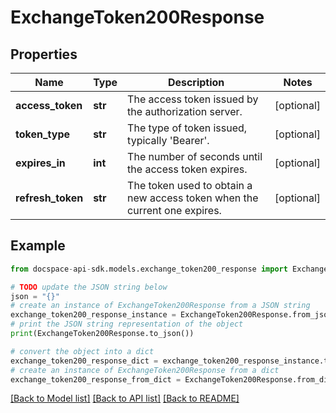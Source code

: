 # ExchangeToken200Response

## Properties

Name | Type | Description | Notes
------------ | ------------- | ------------- | -------------
**access_token** | **str** | The access token issued by the authorization server. | [optional] 
**token_type** | **str** | The type of token issued, typically &#39;Bearer&#39;. | [optional] 
**expires_in** | **int** | The number of seconds until the access token expires. | [optional] 
**refresh_token** | **str** | The token used to obtain a new access token when the current one expires. | [optional] 

## Example

```python
from docspace-api-sdk.models.exchange_token200_response import ExchangeToken200Response

# TODO update the JSON string below
json = "{}"
# create an instance of ExchangeToken200Response from a JSON string
exchange_token200_response_instance = ExchangeToken200Response.from_json(json)
# print the JSON string representation of the object
print(ExchangeToken200Response.to_json())

# convert the object into a dict
exchange_token200_response_dict = exchange_token200_response_instance.to_dict()
# create an instance of ExchangeToken200Response from a dict
exchange_token200_response_from_dict = ExchangeToken200Response.from_dict(exchange_token200_response_dict)
```
[[Back to Model list]](../README.md#documentation-for-models) [[Back to API list]](../README.md#documentation-for-api-endpoints) [[Back to README]](../README.md)


